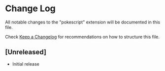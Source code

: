 # Change Log
All notable changes to the "pokescript" extension will be documented in this file.

Check [Keep a Changelog](http://keepachangelog.com/) for recommendations on how to structure this file.

## [Unreleased]
- Initial release